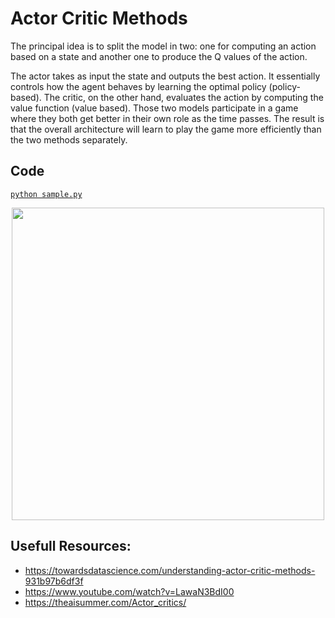 # Actor Critic Methods
The principal idea is to split the model in two: one for computing an action based on a state and another one to produce the Q values of the action.

The actor takes as input the state and outputs the best action. It essentially controls how the agent behaves by learning the optimal policy (policy-based). The critic, on the other hand, evaluates the action by computing the value function (value based). Those two models participate in a game where they both get better in their own role as the time passes. The result is that the overall architecture will learn to play the game more efficiently than the two methods separately.

## Code
[`python sample.py`](./sample.py)
<p align="center">
  <img src="https://theaisummer.com/static/a4620c153553ad622c5dbae389367c90/8608d/ac.jpg" width="500px">
</p>

## Usefull Resources:
+ https://towardsdatascience.com/understanding-actor-critic-methods-931b97b6df3f
+ https://www.youtube.com/watch?v=LawaN3BdI00
+ https://theaisummer.com/Actor_critics/